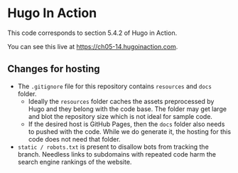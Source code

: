 Hugo In Action
===============

This code corresponds to section 5.4.2 of Hugo in Action.

You can see this live at https://ch05-14.hugoinaction.com.

Changes for hosting
--------------------

* The `.gitignore` file for this repository contains `resources` and `docs` folder.
  * Ideally the `resources` folder caches the assets preprocessed by Hugo and they belong with the code base. The folder may get large and blot the repository size which is not ideal for sample code.
  * If the desired host is GitHub Pages, then the `docs` folder also needs to pushed with the code. While we do generate it, the hosting for this code does not need that folder.
* `static / robots.txt` is present to disallow bots from tracking the branch. Needless links to subdomains with repeated code harm the search engine rankings of the website.

